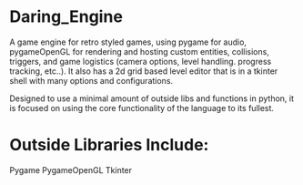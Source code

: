 # Daring_Engine
A game engine for retro styled games, using pygame for audio,  pygameOpenGL for rendering and hosting custom entities, collisions, triggers, and game logistics (camera options, level handling. progress tracking, etc..).  It also has a 2d grid based level editor that is in a tkinter shell with many options and configurations.

Designed to use a minimal amount of outside libs and functions in python, it is focused on using the core functionality of the language to its fullest.
# Outside Libraries Include:
  Pygame
  PygameOpenGL
  Tkinter
